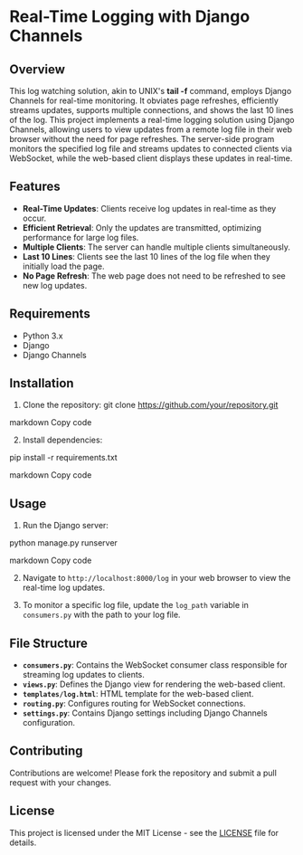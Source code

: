 # Real-Time Logging with Django Channels

## Overview
This log watching solution, akin to UNIX's **tail -f** command, employs Django Channels for real-time monitoring. It obviates page refreshes, efficiently streams updates, supports multiple connections, and shows the last 10 lines of the log.
This project implements a real-time logging solution using Django Channels, allowing users to view updates from a remote log file in their web browser without the need for page refreshes. The server-side program monitors the specified log file and streams updates to connected clients via WebSocket, while the web-based client displays these updates in real-time.

## Features
- **Real-Time Updates**: Clients receive log updates in real-time as they occur.
- **Efficient Retrieval**: Only the updates are transmitted, optimizing performance for large log files.
- **Multiple Clients**: The server can handle multiple clients simultaneously.
- **Last 10 Lines**: Clients see the last 10 lines of the log file when they initially load the page. 
- **No Page Refresh**: The web page does not need to be refreshed to see new log updates.

## Requirements
- Python 3.x
- Django
- Django Channels

## Installation
1. Clone the repository:
git clone https://github.com/your/repository.git

markdown
Copy code

2. Install dependencies:

pip install -r requirements.txt

markdown
Copy code

## Usage
1. Run the Django server:

python manage.py runserver

markdown
Copy code

2. Navigate to `http://localhost:8000/log` in your web browser to view the real-time log updates.

3. To monitor a specific log file, update the `log_path` variable in `consumers.py` with the path to your log file.

## File Structure
- **`consumers.py`**: Contains the WebSocket consumer class responsible for streaming log updates to clients.
- **`views.py`**: Defines the Django view for rendering the web-based client.
- **`templates/log.html`**: HTML template for the web-based client.
- **`routing.py`**: Configures routing for WebSocket connections.
- **`settings.py`**: Contains Django settings including Django Channels configuration.

## Contributing
Contributions are welcome! Please fork the repository and submit a pull request with your changes.

## License
This project is licensed under the MIT License - see the [LICENSE](LICENSE) file for details.










